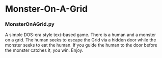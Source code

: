 Monster-On-A-Grid 
=================

### MonsterOnAGrid.py

A simple DOS-era style text-based game.  There is a human and a monster on a grid.  The human seeks to escape the Grid via a hidden door while the monster seeks to eat the human.  If you guide the human to the door before the monster catches it, you win.  Enjoy. 

